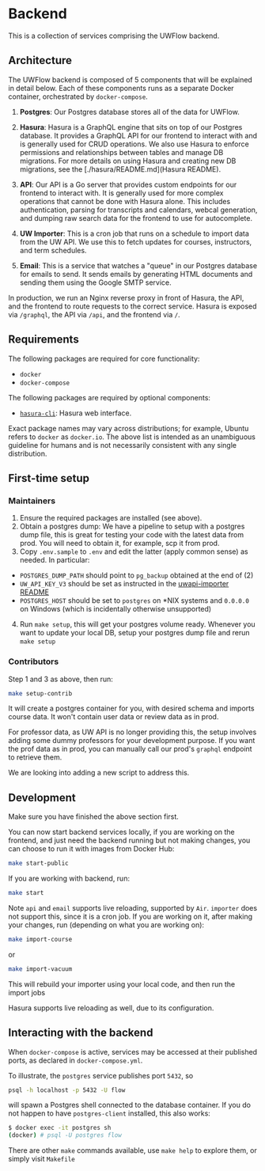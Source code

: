 # Backend

This is a collection of services comprising the UWFlow backend.

## Architecture

The UWFlow backend is composed of 5 components that will be explained in detail below.
Each of these components runs as a separate Docker container, orchestrated by `docker-compose`.

1. **Postgres**: Our Postgres database stores all of the data for UWFlow.

2. **Hasura**: Hasura is a GraphQL engine that sits on top of our Postgres database.
  It provides a GraphQL API for our frontend to interact with and is generally used for CRUD operations.
  We also use Hasura to enforce permissions and relationships between tables and manage DB migrations.
  For more details on using Hasura and creating new DB migrations, see the [./hasura/README.md](Hasura README).

3. **API**: Our API is a Go server that provides custom endpoints for our frontend to interact with.
  It is generally used for more complex operations that cannot be done with Hasura alone.
  This includes authentication, parsing for transcripts and calendars, webcal generation,
  and dumping raw search data for the frontend to use for autocomplete.

4. **UW Importer**: This is a cron job that runs on a schedule to import data from the UW API.
  We use this to fetch updates for courses, instructors, and term schedules.

5. **Email**: This is a service that watches a "queue" in our Postgres database for emails to send.
  It sends emails by generating HTML documents and sending them using the Google SMTP service.

In production, we run an Nginx reverse proxy in front of Hasura, the API, and the frontend
to route requests to the correct service. Hasura is exposed via `/graphql`, the API via `/api`,
and the frontend via `/`.

## Requirements

The following packages are required for core functionality:

- `docker`
- `docker-compose`

The following packages are required by optional components:

- [`hasura-cli`](https://hasura.io/docs/latest/hasura-cli/install-hasura-cli/#install): Hasura web interface. 

Exact package names may vary across distributions;
for example, Ubuntu refers to `docker` as `docker.io`.
The above list is intended as an unambiguous guideline for humans
and is not necessarily consistent with any single distribution.

## First-time setup 

### Maintainers

1. Ensure the required packages are installed (see above).
2. Obtain a postgres dump: We have a pipeline to setup with a postgres dump file, this is great for testing your code with the latest data from prod. You will need to obtain it, for example, scp it from prod. 
3. Copy `.env.sample` to `.env` and edit the latter (apply common sense) as needed. In particular:
  - `POSTGRES_DUMP_PATH` should point to `pg_backup` obtained at the end of (2)
  - `UW_API_KEY_V3` should be set as instructed in the
    [uwapi-importer README](uwapi-importer/README.md)
  - `POSTGRES_HOST` should be set to `postgres` on \*NIX systems
    and `0.0.0.0` on Windows (which is incidentally otherwise unsupported)
4. Run `make setup`, this will get your postgres volume ready. Whenever you want to update your local DB, setup your postgres dump file and rerun `make setup`

### Contributors 
Step 1 and 3 as above, then run:
```sh
make setup-contrib
```
It will create a postgres container for you, with desired schema and imports course data. It won't contain user data or review data as in prod.

For professor data, as UW API is no longer providing this, the setup involves adding some dummy professors for your development purpose. If you want the prof data as in prod, you can manually call our prod's `graphql` endpoint to retrieve them.

We are looking into adding a new script to address this. 
## Development

Make sure you have finished the above section first. 

You can now start backend services locally, if you are working on the frontend, and just need the backend running but not making changes, you can choose to run it with images from Docker Hub: 

```sh
make start-public
``` 

If you are working with backend, run:

```sh
make start
``` 

Note `api` and `email` supports live reloading, supported by `Air`. `importer` does not support this, since it is a cron job. If you are working on it, after making your changes, run (depending on what you are working on): 

```sh
make import-course
``` 

or 

```sh
make import-vacuum
```
This will rebuild your importer using your local code, and then run the import jobs

Hasura supports live reloading as well, due to its configuration.

## Interacting with the backend

When `docker-compose` is active, services may be accessed
at their published ports, as declared in `docker-compose.yml`.

To illustrate, the `postgres` service publishes port `5432`, so
```sh
psql -h localhost -p 5432 -U flow
```
will spawn a Postgres shell connected to the database container.
If you do not happen to have `postgres-client` installed, this also works:
```sh
$ docker exec -it postgres sh
(docker) # psql -U postgres flow 
```

There are other `make` commands available, use `make help` to explore them, or simply visit `Makefile`

